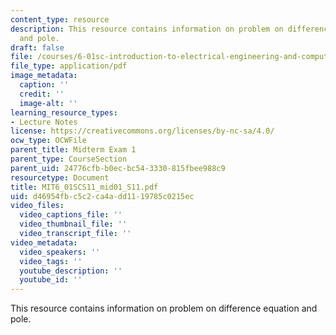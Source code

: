 ```yaml
---
content_type: resource
description: This resource contains information on problem on difference equation
  and pole.
draft: false
file: /courses/6-01sc-introduction-to-electrical-engineering-and-computer-science-i-spring-2011/d46954fbc5c2ca4add1119785c0215ec_MIT6_01SCS11_mid01_S11.pdf
file_type: application/pdf
image_metadata:
  caption: ''
  credit: ''
  image-alt: ''
learning_resource_types:
- Lecture Notes
license: https://creativecommons.org/licenses/by-nc-sa/4.0/
ocw_type: OCWFile
parent_title: Midterm Exam 1
parent_type: CourseSection
parent_uid: 24776cfb-b0ec-bc54-3330-815fbee988c9
resourcetype: Document
title: MIT6_01SCS11_mid01_S11.pdf
uid: d46954fb-c5c2-ca4a-dd11-19785c0215ec
video_files:
  video_captions_file: ''
  video_thumbnail_file: ''
  video_transcript_file: ''
video_metadata:
  video_speakers: ''
  video_tags: ''
  youtube_description: ''
  youtube_id: ''
---
```

This resource contains information on problem on difference equation and pole.